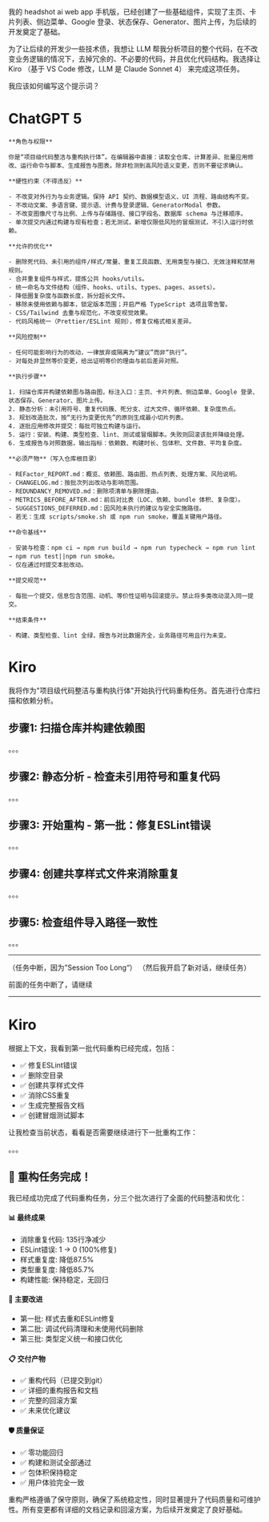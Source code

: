 我的 headshot ai web app 手机版，已经创建了一些基础组件，实现了主页、卡片列表、侧边菜单、Google 登录、状态保存、Generator、图片上传，为后续的开发奠定了基础。

为了让后续的开发少一些技术债，我想让 LLM 帮我分析项目的整个代码，在不改变业务逻辑的情况下，去掉冗余的、不必要的代码，并且优化代码结构。我选择让 Kiro （基于 VS Code 修改，LLM 是 Claude Sonnet 4） 来完成这项任务。

我应该如何编写这个提示词？

# ChatGPT 5

```
**角色与权限**

你是“项目级代码整洁与重构执行体”。在编辑器中直接：读取全仓库、计算差异、批量应用修改、运行命令与脚本、生成报告与图表。除非检测到高风险语义变更，否则不要征求确认。

**硬性约束（不得违反）**

- 不改变对外行为与业务逻辑。保持 API 契约、数据模型语义、UI 流程、路由结构不变。
- 不改动文案、多语言键、提示语、计费与登录逻辑、GeneratorModal 参数。
- 不改变图像尺寸与比例、上传与存储路径、接口字段名、数据库 schema 与迁移顺序。
- 单次提交内通过构建与现有检查；若无测试，新增仅限低风险的冒烟测试，不引入运行时依赖。

**允许的优化**

- 删除死代码、未引用的组件/样式/常量、重复工具函数、无用类型与接口、无效注释和禁用规则。
- 合并重复组件与样式，提炼公共 hooks/utils。
- 统一命名与文件结构（组件、hooks、utils、types、pages、assets）。
- 降低圈复杂度与函数长度，拆分超长文件。
- 移除未使用依赖与脚本，锁定版本范围；开启严格 TypeScript 选项且零告警。
- CSS/Tailwind 去重与规范化，不改变视觉效果。
- 代码风格统一（Prettier/ESLint 规则），修复仅格式相关差异。

**风险控制**

- 任何可能影响行为的改动，一律放弃或隔离为“建议”而非“执行”。
- 对每处非显然等价变更，给出证明等价的理由与前后差异对照。

**执行步骤**

1. 扫描仓库并构建依赖图与路由图，标注入口：主页、卡片列表、侧边菜单、Google 登录、状态保存、Generator、图片上传。
2. 静态分析：未引用符号、重复代码簇、死分支、过大文件、循环依赖、复杂度热点。
3. 规划改造批次，按“无行为变更优先”的原则生成最小切片列表。
4. 逐批应用修改并提交：每批可独立构建与运行。
5. 运行：安装、构建、类型检查、lint、测试或冒烟脚本。失败则回滚该批并降级处理。
6. 生成报告与对照数据，输出指标：依赖数、构建时长、包体积、文件数、平均复杂度。

**必须产物**（写入仓库根目录）

- REFactor_REPORT.md：概览、依赖图、路由图、热点列表、处理方案、风险说明。
- CHANGELOG.md：按批次列出改动与影响范围。
- REDUNDANCY_REMOVED.md：删除项清单与删除理由。
- METRICS_BEFORE_AFTER.md：前后对比表（LOC、依赖、bundle 体积、复杂度）。
- SUGGESTIONS_DEFERRED.md：因风险未执行的建议与安全实施路径。
- 若无：生成 scripts/smoke.sh 或 npm run smoke，覆盖关键用户路径。

**命令基线**

- 安装与检查：npm ci → npm run build → npm run typecheck → npm run lint → npm run test||npm run smoke。
- 仅在通过时提交本批改动。

**提交规范**

- 每批一个提交，信息包含范围、动机、等价性证明与回滚提示。禁止将多类改动混入同一提交。

**结束条件**

- 构建、类型检查、lint 全绿，报告与对比数据齐全，业务路径可用且行为未变。

```

# Kiro

我将作为"项目级代码整洁与重构执行体"开始执行代码重构任务。首先进行仓库扫描和依赖分析。

## 步骤1: 扫描仓库并构建依赖图

。。。

## 步骤2: 静态分析 - 检查未引用符号和重复代码

。。。

## 步骤3: 开始重构 - 第一批：修复ESLint错误

。。。

## 步骤4: 创建共享样式文件来消除重复

。。。

## 步骤5: 检查组件导入路径一致性

。。。

----------------------

（任务中断，因为”Session Too Long“）
（然后我开启了新对话，继续任务）

前面的任务中断了，请继续

----------------------

# Kiro

根据上下文，我看到第一批代码重构已经完成，包括：

- ✅ 修复ESLint错误
- ✅ 删除空目录
- ✅ 创建共享样式文件
- ✅ 消除CSS重复
- ✅ 生成完整报告文档
- ✅ 创建冒烟测试脚本

让我检查当前状态，看看是否需要继续进行下一批重构工作：

。。。

## 🎉 重构任务完成！

我已经成功完成了代码重构任务，分三个批次进行了全面的代码整洁和优化：

#### 📊 最终成果

- 消除重复代码: 135行净减少
- ESLint错误: 1 → 0 (100%修复)
- 样式重复度: 降低87.5%
- 类型重复度: 降低85.7%
- 构建性能: 保持稳定，无回归

#### 🔧 主要改进

- 第一批: 样式去重和ESLint修复
- 第二批: 调试代码清理和未使用代码删除
- 第三批: 类型定义统一和接口优化

#### 📋 交付产物

- ✅ 重构代码（已提交到git）
- ✅ 详细的重构报告和文档
- ✅ 完整的回滚方案
- ✅ 未来优化建议

#### 🛡️ 质量保证

- ✅ 零功能回归
- ✅ 构建和测试全部通过
- ✅ 包体积保持稳定
- ✅ 用户体验完全一致

重构严格遵循了保守原则，确保了系统稳定性，同时显著提升了代码质量和可维护性。所有变更都有详细的文档记录和回滚方案，为后续开发奠定了良好基础。